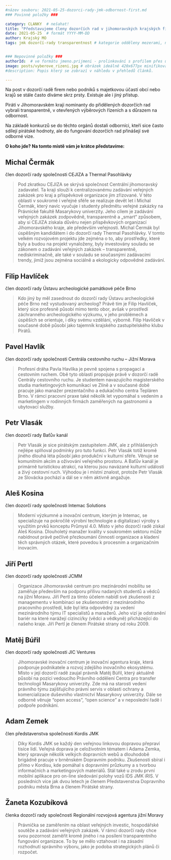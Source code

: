 ```yaml
---
#název souboru: 2021-05-25-dozorci-rady-jmk-odbornost-first.md
### Povinné položky ###

category: CLANKY  # nešahat!
title: "Představujeme členy dozorčích rad v jihomoravských krajských firmách: místo “trafik” odbornost a otevřenost"
date: 2021-05-25  # formát YYYY-MM-DD
author: Krajský MO
tags: jmk dozorčí-rady transparentnost # kategorie odděleny mezerami, např. volby zemědělství životní-prostředí piráti (viz https://jihomoravsky.pirati.cz/tags/)


### Nepovinné položky ###
authorId:  # ve formátu jmeno.prijmeni - prolinkování s profilem přes uid
image: posts/vyberove_rizeni.jpg # obrázek ideálně 420x677px minifikovaný přes https://tinypng.com/
#description: Popis který se zobrazí v náhledu v přehledů článků.

---
```


Na post v dozorčí radě firem nebo podniků s majetkovou účastí obcí nebo krajů se stále často díváme skrz prsty. Existuje ale i jiný přístup.

Piráti v Jihomoravském kraji nominanty do přidělených dozorčích rad vybrali transparentně, v otevřených výběrových řízeních a s důrazem na odbornost. 

Na základě konkurzů se do těchto orgánů dostali odborníci, kteří sice často sdílejí pirátské hodnoty, ale do fungování dozorčích rad přinášejí své odborné vize.

**O koho jde? Na tomto místě vám je krátce představíme:**

## Michal Čermák
člen dozorčí rady společnosti CEJIZA a Thermal Pasohlávky

>Pod zkratkou CEJIZA se skrývá společnost Centrální jihomoravský zadavatel. Ta kraji slouží k centralizovanému zadávání veřejných zakázek pro kraj a příspěvkové organizace jím zřizované. V této oblasti v soukromé i veřejné sféře se realizuje devět let i Michal Čermák, který navíc vyučuje i studenty předmětu veřejné zakázky na Právnické fakultě Masarykovy univerzity. Jeho cílem je zadávání veřejných zakázek zodpovědně, transparentně a „smart“ způsobem, aby si CEJIZA získala důvěru nejen příspěvkových organizací Jihomoravského kraje, ale především veřejnosti. Michal Čermák byl úspěšným kandidátem i do dozorčí rady Thermal Pasohlávky. V tomto velkém rozvojovém projektu jde zejména o to, aby prostředky, které byly a budou na projekt vynaloženy, byly investovány souladu se zákonem o zadávání veřejných zakázek – transparentně, nediskriminačně, ale také v souladu se současnými zadávacími trendy, jimiž jsou zejména sociálně a ekologicky odpovědné zadávání.
>

## Filip Havlíček
člen dozorčí rady Ústavu archeologické památkové péče Brno

>Kdo jiný by měl zasednout do dozorčí rady Ústavu archeologické péče Brno než vystudovaný archeolog? Právě tím je Filip Havlíček, který sice profesně působí mimo tento obor, avšak v prostředí záchranného archeologického výzkumu, v jeho problémech a úspěších se orientuje, i díky svému vzdělání, výborně. Filip Havlíček v současné době působí jako tajemník krajského zastupitelského klubu Pirátů.
>

## Pavel Havlík
člen dozorčí rady společnosti Centrála cestovního ruchu – Jižní Morava
 
>Profesní dráha Pavla Havlíka je pevně spojena s propagací a cestovním ruchem. Obě tyto oblasti propojuje právě v dozorčí radě Centrály cestovního ruchu. Je studentem navazujícího magisterského studia marketingových komunikací ve Zlíně a v současné době pracuje jako manažer prezentačního a edukačního centra Tepláren Brno. V rámci pracovní praxe také několik let vypomáhal s vedením a marketingem v rodinných firmách zaměřených na gastronomii a ubytovací služby.
>

## Petr Vlasák
člen dozorčí rady Baťův kanál

>Petr Vlasák je sice pirátským zastupitelem JMK, ale z přihlášených nejlépe splňoval podmínky pro tuto funkci. Petr Vlasák totiž kromě jiného dlouhá léta působí jako produkční v kulturní sféře. Věnuje se komunitním akcím a oživování veřejného prostoru. A Baťův kanál je primárně turistickou atrakcí, na kterou jsou navázané kulturní události a živý cestovní ruch. Výhodou je i místní znalost, protože Petr Vlasák ze Slovácka pochází a dál se v něm aktivně angažuje.
>
 
## Aleš Kosina
člen dozorčí rady společnosti Intemac Solutions
 
>Moderní výzkumné a inovační centrum, kterým je Intemac, se specializuje na pokročilé výrobní technologie a digitalizaci výroby s využitím prvků konceptu Průmysl 4.0. Místo v jeho dozorčí radě získal Aleš Kosina. Dlouholetý manažer kvality v soukromém sektoru může nabídnout právě pečlivé přezkoumání činnosti organizace a kladení těch správných otázek, které povedou k procesním a organizačním inovacím.
>>
 
## Jiří Pertl
člen dozorčí rady společnosti JCMM
 
>Organizace Jihomoravské centrum pro mezinárodní mobilitu se zaměřuje především na podporu přílivu nadaných studentů a vědců na jižní Moravu. Jiří Pertl za tímto účelem nabídl své zkušenosti z managementu v kombinaci se zkušenostmi z mezinárodního pracovního prostředí, kde byl léta odpovědný za vedení mezinárodního týmu IT specialistů a manažerů. Jeho vizí je odstranění bariér na které narážejí cizinci/ky (vědci a vědkyně) přicházející do našeho kraje. Jiří Pertl je členem Pirátské strany od roku 2009.
>

## Matěj Búřil
člen dozorčí rady společnosti JIC Ventures

>Jihomoravské inovační centrum je inovační agentura kraje, která podporuje podnikatele a rozvoj zdejšího inovačního ekosystému. Místo v její dozorčí radě zaujal právník Matěj Búřil, který aktuálně působí na pozici vedoucího Právního oddělení Centra pro transfer technologií Masarykovy univerzity. Zde má na starosti vedení právního týmu zajišťujícího právní servis v oblasti ochrany a komercializace duševního vlastnictví Masarykovy univerzity. Dále se odborně věnuje “open access”,  “open science” a v neposlední řadě i podpoře podnikání.
>

## Adam Zemek
člen představenstva společnosti Kordis JMK

>Díky Kordis JMK se každý den veřejnou linkovou dopravou přepraví tisíce lidí. Veřejná doprava je celoživotním tématem i Adama Zemka, který spravuje několik velkých dopravních webů a dlouhodobě brigádně pracuje v brněnském Dopravním podniku. Zkušenosti sbíral i přímo v Kordisu, kde pomáhal s dopravními průzkumy a s tvorbou informačních a marketingových materiálů. Stál také u zrodu první mobilní aplikace pro on-line sledování polohy vozů IDS JMK iRIS. V posledních více jak dvou letech je členem Představenstva Dopravního podniku města Brna a členem Pirátské strany.
>

## Žaneta Kozubíková
členka dozorčí rady společnosti Regionální rozvojová agentura jižní Moravy

>Právnička se zaměřením na oblast veřejných investic, hospodářské soutěže a zadávání veřejných zakázek. V rámci dozorčí rady chce svou pozornost zaměřit kromě jiného i na posílení transparentního fungování organizace. To by se mělo vztahovat i na zásadní rozhodnutí správního výboru, jako je podoba strategických plánů či rozpočet.
>



